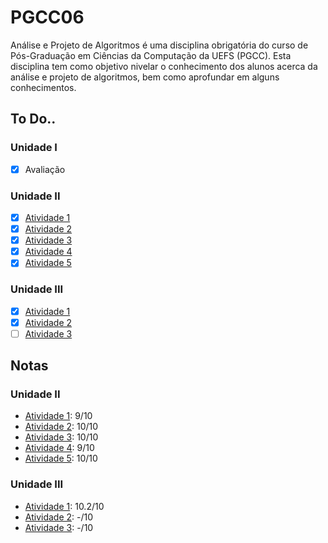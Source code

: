 # PGCC06
Análise e Projeto de Algoritmos é uma disciplina obrigatória do curso de Pós-Graduação em Ciências da Computação da UEFS (PGCC). Esta disciplina tem como objetivo nivelar o conhecimento dos alunos acerca da análise e projeto de algoritmos, bem como aprofundar em alguns conhecimentos.

## To Do..

### Unidade I

- [x] Avaliação

### Unidade II

- [x] [Atividade 1](https://github.com/lenington/PGCC06/tree/master/Atividade%201)
- [x] [Atividade 2](https://github.com/lenington/PGCC06/tree/master/Atividade%202)
- [x] [Atividade 3](https://github.com/lenington/PGCC06/tree/master/Atividade%203)
- [x] [Atividade 4](https://github.com/lenington/PGCC06/tree/master/Atividade%204)
- [x] [Atividade 5](https://github.com/lenington/PGCC06/tree/master/Atividade%205)

### Unidade III

- [x] [Atividade 1](https://github.com/lenington/PGCC06/tree/master/Atividade%206)
- [x] [Atividade 2](https://github.com/lenington/PGCC06/tree/master/Atividade%207)
- [ ] [Atividade 3](https://github.com/lenington/PGCC06/tree/master/Atividade%208)

## Notas

### Unidade II

- [Atividade 1](https://github.com/lenington/PGCC06/tree/master/Atividade%201): 9/10
- [Atividade 2](https://github.com/lenington/PGCC06/tree/master/Atividade%202): 10/10
- [Atividade 3](https://github.com/lenington/PGCC06/tree/master/Atividade%203): 10/10
- [Atividade 4](https://github.com/lenington/PGCC06/tree/master/Atividade%204): 9/10
- [Atividade 5](https://github.com/lenington/PGCC06/tree/master/Atividade%205): 10/10

### Unidade III

- [Atividade 1](https://github.com/lenington/PGCC06/tree/master/Atividade%206): 10.2/10
- [Atividade 2](https://github.com/lenington/PGCC06/tree/master/Atividade%207): -/10
- [Atividade 3](https://github.com/lenington/PGCC06/tree/master/Atividade%208): -/10
